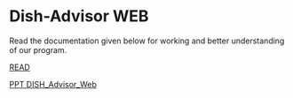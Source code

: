 # Dish-Advisor WEB
Read the documentation given below for working and better understanding of our program. 

[READ](https://github.com/Vatsal0313/Dish-Advisor-Web/blob/main/READ.txt)

[PPT DISH_Advisor_Web](https://view.officeapps.live.com/op/view.aspx?src=https%3A%2F%2Fraw.githubusercontent.com%2FVatsal0313%2FDish-Advisor-Web%2Fmain%2FDBMS_DISHADVISOR_21DCE034_21DCE036.pptx&wdOrigin=BROWSELINK)
